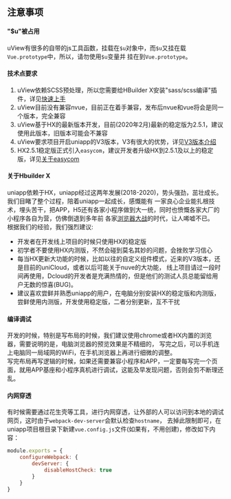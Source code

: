 ## 注意事项

#### "$u"被占用

uView有很多的自带的js工具函数，挂载在`$u`对象中，而`$u`又挂在载`Vue.prototype`中，所以，请勿使用`$u`变量并
挂在到`Vue.prototype`。

#### 技术点要求

1. uView依赖SCSS预处理，所以您需要给HBuilder X安装"sass/scss编译"插件，详见[快速上手](/components/quickstart.html)
2. uView目前没有兼容nvue，目前正在着手兼容，发布后nvue和vue将会是同一个版本，完全兼容
3. uView基于HX的最新版本开发，目前(2020年2月)最新的稳定版为2.5.1，建议使用此版本，旧版本可能会不兼容
4. uView要求项目开启uniapp的V3版本，V3有很大的优势，详见[V3版本介绍](https://ask.dcloud.net.cn/article/36599)
5. HX2.5.1稳定版正式引入`easycom`，建议开发者升级HX到2.5.1及以上的稳定版，详见[关于easycom](/components/quickstart.html#_3-配置easycom组件模式)


#### 关于Hbuilder X

uniapp依赖于HX，uniapp经过这两年发展(2018-2020)，势头强劲，茁壮成长。我们目睹了整个过程，陪着uniapp一起成长，感慨能有
一家良心企业能扎根技术，埋头苦干，把APP，H5还有各家小程序做到大一统，同时也愤慨各家大厂的小程序各自为营，仿佛倒退到多年前
各家[浏览器大战](https://baike.baidu.com/item/%E6%B5%8F%E8%A7%88%E5%99%A8%E5%A4%A7%E6%88%98/8488119?fr=aladdin)的时代，让人唏嘘不已。  
根据我们的经验，我们强烈建议:
- 开发者在开发线上项目的时候只使用HX的稳定版
- 初学者不要使用HX内测版，不然会碰到莫名其妙的问题，会挫败学习信心
- 每当HX更新大功能的时候，比如以往的自定义组件模式，近来的V3版本，还是目前的uniCloud，或者以后可能关于nuve的大功能，
线上项目请过一段时间再使用，Dcloud的开发者是充满热情的，但是他们的测试人员总能留给用户无数的惊喜(BUG)。
- 建议喜欢尝鲜并熟悉uniapp的用户，在电脑分别安装HX的稳定版和内测版，尝鲜使用内测版，开发使用稳定版，二者分别更新，互不干扰


#### 编译调试

开发的时候，特别是写布局的时候，我们建议使用chrome或者HX内置的浏览器，需要说明的是，电脑浏览器的预览效果是不精细的，
写完之后，可以手机连上电脑同一局域网的WiFi，在手机浏览器上再进行细微的调整。  
写完布局再写逻辑的时候，如果还需要兼容小程序和APP，一定要每写完一个页面，就用APP基座和小程序真机进行调试，这能及早发现问题，否则会剪不断理还乱。  


#### 内网穿透

有时候需要通过花生壳等工具，进行内网穿透，让外部的人可以访问到本地的调试网页，这时由于`webpack-dev-server`会默认检查`hostname`，
去掉此限制即可，在uniapp项目根目录下新建`vue.config.js`文件(如果有，不用创建)，修改如下内容：

```js
module.exports = {
	configureWebpack: {
		devServer: {
			disableHostCheck: true
		}
	}
}
```

